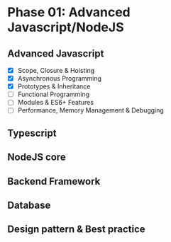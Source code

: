 # Phase 01: Advanced Javascript/NodeJS

## Advanced Javascript

- [x] Scope, Closure & Hoisting
- [x] Asynchronous Programming
- [x] Prototypes & Inheritance
- [ ] Functional Programming
- [ ] Modules & ES6+ Features
- [ ] Performance, Memory Management & Debugging

## Typescript

## NodeJS core

## Backend Framework

## Database

## Design pattern & Best practice
